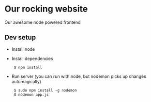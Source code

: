 # Our rocking website

Our awesome node powered frontend

## Dev setup

 * Install node
 * Install dependencies
        
        $ npm install

 * Run server (you can run with node, but nodemon picks up changes automagically)

        $ sudo npm install -g nodemon
        $ nodemon app.js
